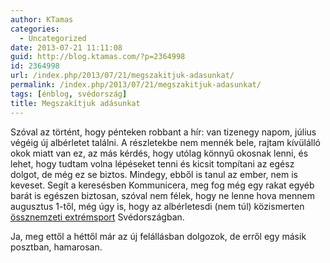 ```yaml
---
author: KTamas
categories:
  - Uncategorized
date: 2013-07-21 11:11:08
guid: http://blog.ktamas.com/?p=2364998
id: 2364998
url: /index.php/2013/07/21/megszakitjuk-adasunkat/
permalink: /index.php/2013/07/21/megszakitjuk-adasunkat/
tags: [énblog, svédország]
title: Megszakítjuk adásunkat
---
```


Szóval az történt, hogy pénteken robbant a hír: van tizenegy napom, július végéig új albérletet találni. A részletekbe nem mennék bele, rajtam kívülálló okok miatt van ez, az más kérdés, hogy utólag könnyű okosnak lenni, és lehet, hogy tudtam volna lépéseket tenni és kicsit tompítani az egész dolgot, de még ez se biztos. Mindegy, ebből is tanul az ember, nem is keveset. Segít a keresésben Kommunicera, meg fog még egy rakat egyéb barát is egészen biztosan, szóval nem félek, hogy ne lenne hova mennem augusztus 1-től, még úgy is, hogy az albérletesdi (nem túl) közismerten [össznemzeti extrémsport](http://blog.ktamas.com/index.php/2013/01/16/ktamas-svedorszagba-megy-0-resz-foleg-penz-meg-random-dolgok/) Svédországban.

Ja, meg ettől a héttől már az új felállásban dolgozok, de erről egy másik posztban, hamarosan.
